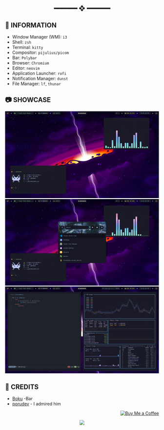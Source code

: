 <h2 align="center"> ━━━━━━  ❖  ━━━━━━ </h2>

## 🌿 INFORMATION
- Window Manager (WM): `i3`
- Shell: `zsh` 
- Terminal: `kitty`
- Compositor: `pijulius/picom`
- Bar: `Polybar`
- Browser: `Chromium`
- Editor: `neovim`
- Application Launcher: `rofi`
- Notification Manager: `dunst`
- File Manager: `lf`, `thunar`

## 📷 SHOWCASE
![Preview image](background/preview/_028.jpg)
![Preview image](background/preview/_027.jpg)
![Preview image](background/preview/_029.jpg)
 
 ## 🎉 CREDITS
 
 - [Boku](https://github.com/Spaxly/BSPWM-Config) -Bar
 - [porudev](https://github.com/porudev) - I admired him
 

<p align="right"><a href="https://www.buymeacoffee.com/SunoBB"><img src="https://img.shields.io/badge/buy_me_a_coffee%20-%23F7CA88.svg?logo=buy-me-a-coffee&logoColor=333333&style=for-the-badge" alt="Buy Me a Coffee"></a></p>

 <p align="center">
   <img src="https://raw.githubusercontent.com/catppuccin/catppuccin/dev/assets/footers/gray0_ctp_on_line.svg?sanitize=true"/>
</p> 
